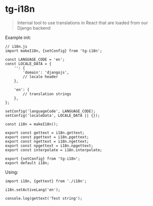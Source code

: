 # tg-i18n

> Internal tool to use translations in React that are loaded from our Django backend

Example init:
    
    // i18n.js
    import makeI18n, {setConfig} from 'tg-i18n';
    
    const LANGUAGE_CODE = 'en';
    const LOCALE_DATA = {
        '': {
            'domain': 'djangojs',
            // locale header
        },
        
        'en': {
            // translation strings
        },
    }; 
    
    setConfig('languageCode', LANGUAGE_CODE);
    setConfig('localeData', LOCALE_DATA || {});
    
    const i18n = makeI18n();
    
    export const gettext = i18n.gettext;
    export const pgettext = i18n.pgettext;
    export const ngettext = i18n.ngettext;
    export const npgettext = i18n.npgettext;
    export const interpolate = i18n.interpolate;
    
    export {setConfig} from 'tg-i18n';
    export default i18n;

Using:
    
    import i18n, {gettext} from './i18n';
    
    i18n.setActiveLang('en');
    
    console.log(gettext('Test string');
    
